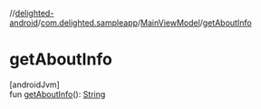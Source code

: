 //[delighted-android](../../../index.md)/[com.delighted.sampleapp](../index.md)/[MainViewModel](index.md)/[getAboutInfo](get-about-info.md)

# getAboutInfo

[androidJvm]\
fun [getAboutInfo](get-about-info.md)(): [String](https://kotlinlang.org/api/latest/jvm/stdlib/kotlin/-string/index.html)
